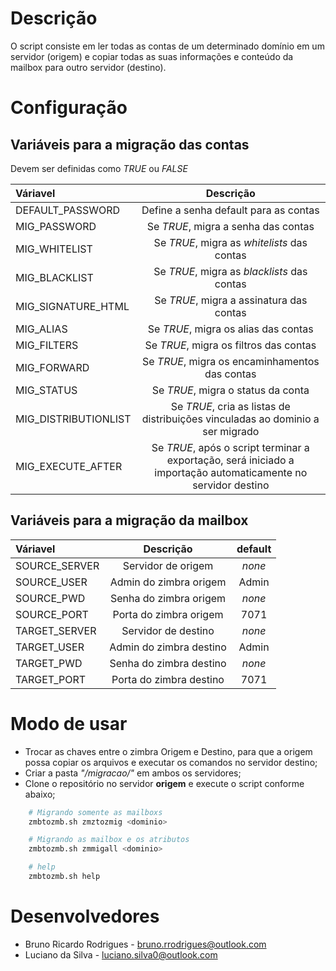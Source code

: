 # Descrição

O script consiste em ler todas as contas de um determinado domínio em um servidor (origem) e copiar todas as suas informações e conteúdo da mailbox para outro servidor (destino).

# Configuração
## Variáveis para a migração das contas
Devem ser definidas como *TRUE* ou *FALSE*

| Váriavel | Descrição |
|:-------- |:---------:|
| DEFAULT_PASSWORD | Define a senha default para as contas |
| MIG_PASSWORD | Se *TRUE*, migra a senha das contas |
| MIG_WHITELIST | Se *TRUE*, migra as *whitelists* das contas |
| MIG_BLACKLIST | Se *TRUE*, migra as *blacklists* das contas |
| MIG_SIGNATURE_HTML | Se *TRUE*, migra a assinatura das contas |
| MIG_ALIAS | Se *TRUE*, migra os alias das contas |
| MIG_FILTERS | Se *TRUE*, migra os filtros das contas |
| MIG_FORWARD | Se *TRUE*, migra os encaminhamentos das contas |
| MIG_STATUS | Se *TRUE*, migra o status da conta |
| MIG_DISTRIBUTIONLIST | Se *TRUE*, cria as listas de distribuições vinculadas ao dominio a ser migrado |
| MIG_EXECUTE_AFTER | Se *TRUE*, após o script terminar a exportação, será iniciado a importação automaticamente no servidor destino |

## Variáveis para a migração da mailbox

| Váriavel | Descrição | default |
|:-------- |:---------:|:-------:|
| SOURCE_SERVER | Servidor de origem | *none* |
| SOURCE_USER | Admin do zimbra origem | Admin |
| SOURCE_PWD | Senha do zimbra origem | *none* |
| SOURCE_PORT | Porta do zimbra origem | 7071 |
| TARGET_SERVER | Servidor de destino | *none* |
| TARGET_USER | Admin do zimbra destino | Admin |
| TARGET_PWD | Senha do zimbra destino | *none* |
| TARGET_PORT | Porta do zimbra destino | 7071 |

# Modo de usar

 * Trocar as chaves entre o zimbra Origem e Destino, para que a origem possa copiar os arquivos e executar os comandos no servidor destino;
 * Criar a pasta *"/migracao/"* em ambos os servidores;
 * Clone o repositório no servidor **origem** e execute o script conforme abaixo;

```bash
    # Migrando somente as mailboxs
    zmbtozmb.sh zmztozmig <dominio>
```

```bash
    # Migrando as mailbox e os atributos
    zmbtozmb.sh zmmigall <dominio>
```

```bash
    # help
    zmbtozmb.sh help
```


# Desenvolvedores
 * Bruno Ricardo Rodrigues - bruno.rrodrigues@outlook.com
 *  Luciano da Silva - luciano.silva0@outlook.com
